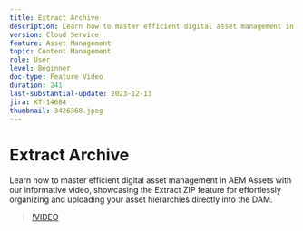 ```yaml
---
title: Extract Archive
description: Learn how to master efficient digital asset management in AEM Assets with our informative video, showcasing the Extract ZIP feature for effortlessly organizing and uploading your asset hierarchies directly into the DAM.
version: Cloud Service
feature: Asset Management
topic: Content Management
role: User
level: Beginner
doc-type: Feature Video
duration: 241
last-substantial-update: 2023-12-13
jira: KT-14684
thumbnail: 3426368.jpeg
---
```


# Extract Archive

Learn how to master efficient digital asset management in AEM Assets with our informative video, showcasing the Extract ZIP feature for effortlessly organizing and uploading your asset hierarchies directly into the DAM.

>[!VIDEO](https://video.tv.adobe.com/v/3426368/?learn=on)

